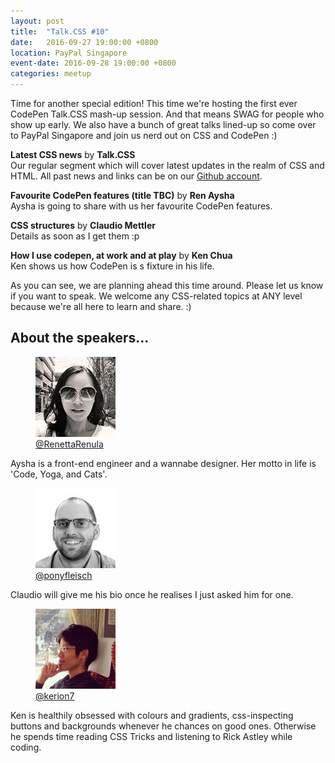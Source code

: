 ```yaml
---
layout: post
title:  "Talk.CSS #10"
date:   2016-09-27 19:00:00 +0800
location: PayPal Singapore
event-date: 2016-09-28 19:00:00 +0800
categories: meetup
---
```

Time for another special edition! This time we're hosting the first ever CodePen Talk.CSS mash-up session. And that means SWAG for people who show up early. We also have a bunch of great talks lined-up so come over to PayPal Singapore and join us nerd out on CSS and CodePen :)
 
**Latest CSS news** by **Talk.CSS**  
Our regular segment which will cover latest updates in the realm of CSS and HTML. All past news and links can be on our [Github account](https://github.com/SingaporeCSS/slides/tree/gh-pages/notes).

**Favourite CodePen features (title TBC)** by **Ren Aysha**  
Aysha is going to share with us her favourite CodePen features.

**CSS structures** by **Claudio Mettler**  
Details as soon as I get them :p

**How I use codepen, at work and at play** by **Ken Chua**  
Ken shows us how CodePen is s fixture in his life.

As you can see, we are planning ahead this time around. Please let us know if you want to speak. We welcome any CSS-related topics at ANY level because we're all here to learn and share. :)

## About the speakers...

<div class="o-flex c-speakers">

  <div class="o-flex3__item c-speaker">
    <figure>
      <img class="c-speaker__img" src="/img/talk-4/ren.jpg" srcset="/img/talk-4/ren@2x.jpg 2x" alt="Ren Aysha"/>
      <figcaption><a class="c-speaker__link" href="https://twitter.com/RenettaRenula">@RenettaRenula</a></figcaption>
    </figure>
    <p class="c-speaker__intro">Aysha is a front-end engineer and a wannabe designer. Her motto in life is 'Code, Yoga, and Cats'.</p>
  </div>

  <div class="o-flex3__item c-speaker">
    <figure>
      <img class="c-speaker__img" src="/img/talk-10/claudio.jpg" srcset="/img/talk-10/claudio@2x.jpg 2x" alt="Claudio Mettler"/>
      <figcaption><a class="c-speaker__link" href="https://twitter.com/ponyfleisch">@ponyfleisch</a></figcaption>
    </figure>
    <p class="c-speaker__intro">Claudio will give me his bio once he realises I just asked him for one.</p>
  </div>

  <div class="o-flex3__item c-speaker">
    <figure>
      <img class="c-speaker__img" src="/img/talk-10/ken.jpg" srcset="/img/talk-10/ken@2x.jpg 2x" alt="Ken Chua"/>
      <figcaption><a class="c-speaker__link" href="https://twitter.com/kerion7">@kerion7</a></figcaption>
    </figure>
    <p class="c-speaker__intro">Ken is healthily obsessed with colours and gradients, css-inspecting buttons and backgrounds whenever he chances on good ones. Otherwise he spends time reading CSS Tricks and listening to Rick Astley while coding.</p>
  </div>

</div>
